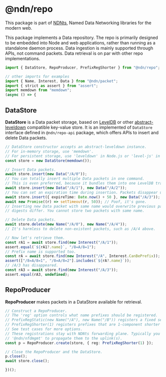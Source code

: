 # @ndn/repo

This package is part of [NDNts](https://yoursunny.com/p/NDNts/), Named Data Networking libraries for the modern web.

This package implements a Data repository.
The repo is primarily designed to be embedded into Node and web applications, rather than running as a standalone daemon process.
Data ingestion is mainly supported through APIs, not command packets.
Data retrieval is on par with other repo implementations.

```ts
import { DataStore, RepoProducer, PrefixRegShorter } from "@ndn/repo";

// other imports for examples
import { Name, Interest, Data } from "@ndn/packet";
import { strict as assert } from "assert";
import memdown from "memdown";
(async () => {
```

## DataStore

**DataStore** is a Data packet storage, based on [LevelDB](https://www.npmjs.com/package/leveldown) or other [abstract-leveldown](https://www.npmjs.com/package/abstract-leveldown) compatible key-value store.
It is an implemented of `DataStore` interface defined in `@ndn/repo-api` package, which offers APIs to insert and delete Data packets.

```ts
// DataStore constructor accepts an abstract-leveldown instance.
// For in-memory storage, use 'memdown'.
// For persistent storage, use 'leveldown' in Node.js or 'level-js' in browsers.
const store = new DataStore(memdown());

// Insert Data packets.
await store.insert(new Data("/A/0"));
// You can totally insert multiple Data packets in one command.
// This is even preferred, because it bundles them into one LevelDB transaction and runs faster.
await store.insert(new Data("/A/1"), new Data("/A/2"));
// You can set an expiration time during insertion. Packets disappear upon expiration.
await store.insert({ expireTime: Date.now() + 50 }, new Data("/A/3"));
await new Promise((r) => setTimeout(r, 50)); // Poof, it's gone.
// Inserting new Data packet with same name would overwrite previous packet, even if their implicit
// digests differ. You cannot store two packets with same name.

// Delete Data packets.
await store.delete(new Name("/A/0"), new Name("/A/4"));
// It's harmless to delete non-existent packets, such as /A/4 above.

// Now let's retrieve them.
const rA1 = await store.find(new Interest("/A/1"));
assert.equal(`${rA1?.name}`, "/8=A/8=1");
// Prefix name is supported too.
const rA = await store.find(new Interest("/A", Interest.CanBePrefix));
assert(["/8=A/8=1", "/8=A/8=2"].includes(`${rA?.name}`));
// /A/3 has disappeared.
const rA3 = await store.find(new Interest("/A/3"));
assert.equal(rA3, undefined);
```

## RepoProducer

**RepoProducer** makes packets in a DataStore available for retrieval.

```ts
// Construct a RepoProducer.
// The 'reg' option controls what name prefixes should be registered.
// PrefixRegStatic(new Name("/A"), new Name("/B")) registers a fixed set of prefixes.
// PrefixRegShorter(1) registers prefixes that are 1-component shorter than each Data name.
// See test cases for more options.
// These registrations stay with NDNts forwarding plane. Typically you'll want a package such as
// '@ndn/nfdmgmt' to propagate them to the uplink(s).
const p = RepoProducer.create(store, { reg: PrefixRegShorter(1) });

// Close the RepoProducer and the DataStore.
p.close();
await store.close();
```

```ts
})();
```
